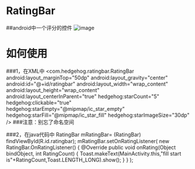 # RatingBar
##android中一个评分的控件
![image](https://github.com/hedge-hog/RatingBar/blob/master/ic_demo.png)
# 如何使用
###1，在XML中
    <com.hedgehog.ratingbar.RatingBar
        android:layout_marginTop="50dp"
        android:layout_gravity="center"
        android:id="@+id/ratingbar"
        android:layout_width="wrap_content"
        android:layout_height="wrap_content"
        android:layout_centerInParent="true"
        hedgehog:starCount="5"
        hedgehog:clickable="true"
        hedgehog:starEmpty="@mipmap/ic_star_empty"
        hedgehog:starFill="@mipmap/ic_star_fill"
        hedgehog:starImageSize="30dp"
        />
###注意：别忘了命名空间

###2，在java代码中
RatingBar mRatingBar= (RatingBar) findViewById(R.id.ratingbar);
        mRatingBar.setOnRatingListener(
                new RatingBar.OnRatingListener() {
                    @Override
                    public void onRating(Object bindObject, int RatingCount) {
                        Toast.makeText(MainActivity.this,"fill start is"+RatingCount,Toast.LENGTH_LONG).show();
                    }
                }
        );

